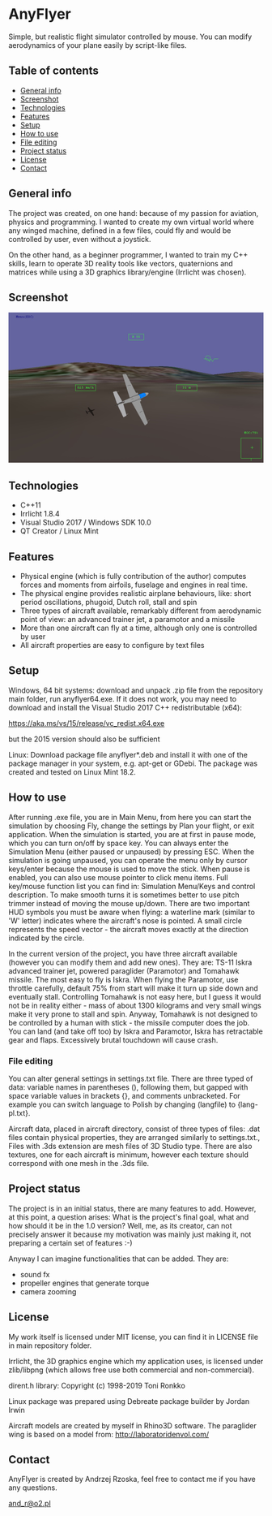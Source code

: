 # AnyFlyer
Simple, but realistic flight simulator controlled by mouse. You can modify aerodynamics of your plane easily by script-like files.
## Table of contents
* [General info](#general-info)
* [Screenshot](#screenshot)
* [Technologies](#technologies)
* [Features](#features)
* [Setup](#setup)
* [How to use](#how-to-use)
* [File editing](#file-editing)
* [Project status](#project-status)
* [License](#license)
* [Contact](#contact)

## General info
The project was created, on one hand: because of my passion for aviation, physics and programming. I wanted to create my own virtual world where any winged machine, defined in a few files, could fly and would be controlled by user, even without a joystick.

On the other hand, as a beginner programmer, I wanted to train my C++ skills, learn to operate 3D reality tools like vectors, quaternions and matrices while using a 3D graphics library/engine (Irrlicht was chosen).

## Screenshot
![Screen](./screen.jpg)

## Technologies
* C++11
* Irrlicht 1.8.4
* Visual Studio 2017 / Windows SDK 10.0
* QT Creator / Linux Mint

## Features
* Physical engine (which is fully contribution of the author) computes forces and moments from airfoils, fuselage and engines in real time.
* The physical engine provides realistic airplane behaviours, like: short period oscillations, phugoid, Dutch roll, stall and spin
* Three types of aircraft available, remarkably different from aerodynamic point of view: an advanced trainer jet, a paramotor and a missile
* More than one aircraft can fly at a time, although only one is controlled by user
* All aircraft properties are easy to configure by text files 

## Setup
Windows, 64 bit systems: download and unpack .zip file from the repository main folder, run anyflyer64.exe. If it does not work, you may need to download and install the Visual Studio 2017 C++ redistributable (x64):

https://aka.ms/vs/15/release/vc_redist.x64.exe

but the 2015 version should also be sufficient

Linux: Download package file anyflyer*.deb and install it with one of the package manager in your system, e.g. apt-get or GDebi.
The package was created and tested on Linux Mint 18.2.

## How to use
After running .exe file, you are in Main Menu, from here you can start the simulation by choosing Fly, change the settings by Plan your flight, or exit application. When the simulation is started, you are at first in pause mode, which you can turn on/off by space key. You can always enter the Simulation Menu (either paused or unpaused) by pressing ESC. When the simulation is going unpaused, you can operate the menu only by cursor keys/enter because the mouse is used to move the stick. When pause is enabled, you can also use mouse pointer to click menu items. Full key/mouse function list you can find in: Simulation Menu/Keys and control description. To make smooth turns it is sometimes better to use pitch trimmer instead of moving the mouse up/down. There are two important HUD symbols you must be aware when flying: a waterline mark (similar to 'W' letter) indicates where the aircraft's nose is pointed. A small circle represents the speed vector - the aircraft moves exactly at the direction indicated by the circle.

In the current version of the project, you have three aircraft available (however you can modify them and add new ones).
They are: TS-11 Iskra advanced trainer jet, powered paraglider (Paramotor) and Tomahawk missile. The most easy to fly is Iskra. When flying the Paramotor, use throttle carefully, default 75% from start will make it turn up side down and eventually stall. Controlling Tomahawk is not easy here, but I guess it would not be in reality either - mass of about 1300 kilograms and very small wings make it very prone to stall and spin. Anyway, Tomahawk is not designed to be controlled by a human with stick - the missile computer does the job.
You can land (and take off too) by Iskra and Paramotor, Iskra has retractable gear and flaps. Excessively brutal touchdown will cause crash.

### File editing
You can alter general settings in settings.txt file. There are three typed of data: variable names in parentheses (), following them, but gapped with space variable values in brackets {}, and comments unbracketed. For example you can switch language to Polish by changing (langfile) to {lang-pl.txt}.

Aircraft data, placed in aircraft directory, consist of three types of files: .dat files contain physical properties, they are arranged similarly to settings.txt., Files with .3ds extension are mesh files of 3D Studio type. There are also textures, one for each aircraft is minimum, however each texture should correspond with one mesh in the .3ds file.

## Project status
The project is in an initial status, there are many features to add. However, at this point, a question arises: What is the project's final goal, what and how should it be in the 1.0 version? Well, me, as its creator, can not precisely answer it because my motivation was mainly just making it, not preparing a certain set of features :-)  

Anyway I can imagine functionalities that can be added. They are:
* sound fx
* propeller engines that generate torque
* camera zooming

## License
My work itself is licensed under MIT license, you can find it in LICENSE file in main repository folder.

Irrlicht, the 3D graphics engine which my application uses, is licensed under zlib/libpng (which allows free use both commercial and non-commercial).

dirent.h library: Copyright (c) 1998-2019 Toni Ronkko

Linux package was prepared using Debreate package builder by Jordan Irwin

Aircraft models are created by myself in Rhino3D software. The paraglider wing is based on a model from: http://laboratoridenvol.com/

## Contact
AnyFlyer is created by Andrzej Rzoska, feel free to contact me if you have any questions.

and_r@o2.pl


